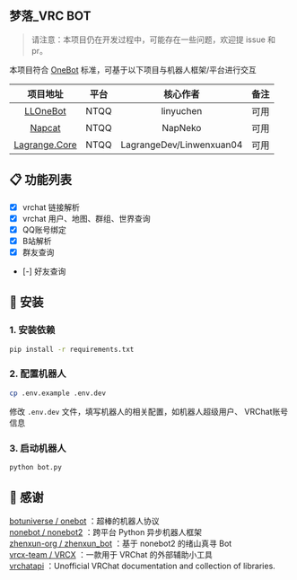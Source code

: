 ## 梦落_VRC BOT

> 请注意：本项目仍在开发过程中，可能存在一些问题，欢迎提 issue 和 pr。

本项目符合 [OneBot](https://github.com/howmanybots/onebot) 标准，可基于以下项目与机器人框架/平台进行交互

|                           项目地址                            | 平台 |         核心作者         | 备注 |
| :-----------------------------------------------------------: | :--: | :----------------------: | :--: |
|       [LLOneBot](https://github.com/LLOneBot/LLOneBot)        | NTQQ |        linyuchen         | 可用 |
|         [Napcat](https://github.com/NapNeko/NapCatQQ)         | NTQQ |         NapNeko          | 可用 |
| [Lagrange.Core](https://github.com/LagrangeDev/Lagrange.Core) | NTQQ | LagrangeDev/Linwenxuan04 | 可用 |

## 📋 功能列表

- [x] vrchat 链接解析
- [x] vrchat 用户、地图、群组、世界查询
- [x] QQ账号绑定
- [x] B站解析
- [x] 群友查询
- [-] 好友查询

## 🔧 安装

### 1. 安装依赖

```bash
pip install -r requirements.txt
```

### 2. 配置机器人

```bash
cp .env.example .env.dev
```

修改 `.env.dev` 文件，填写机器人的相关配置，如机器人超级用户、 VRChat账号信息

### 3. 启动机器人

```bash
python bot.py
```

## 🙏 感谢

[botuniverse / onebot](https://github.com/botuniverse/onebot) ：超棒的机器人协议  
[nonebot / nonebot2](https://github.com/nonebot/nonebot2) ：跨平台 Python 异步机器人框架  
[zhenxun-org / zhenxun_bot](https://github.com/zhenxun-org/zhenxun_bot) ：基于 nonebot2 的绪山真寻 Bot  
[vrcx-team / VRCX](https://github.com/vrcx-team/VRCX) ：一款用于 VRChat 的外部辅助小工具  
[vrchatapi](https://github.com/vrchatapi) ：Unofficial VRChat documentation and collection of libraries.